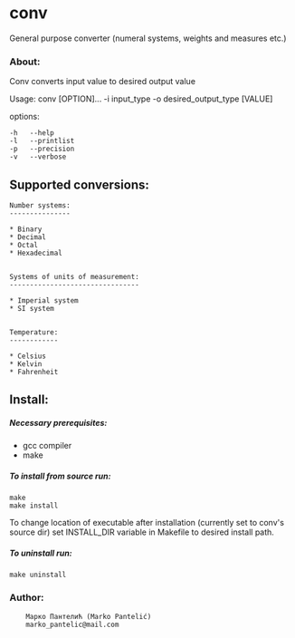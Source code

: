 
# conv 
General purpose converter (numeral systems, weights and measures etc.)



### About:

Conv converts input value to desired output value

Usage: conv [OPTION]... -i input_type -o desired_output_type [VALUE]

options:
```
-h	 --help
-l	 --printlist
-p	 --precision
-v	 --verbose
```



## Supported conversions:


	Number systems:
	---------------

	* Binary
	* Decimal
	* Octal
	* Hexadecimal 


	Systems of units of measurement:
	--------------------------------

	* Imperial system
	* SI system

	
	Temperature:
	------------

	* Celsius
	* Kelvin
	* Fahrenheit
	


## Install:

##### Necessary prerequisites:
* gcc compiler
* make

##### To install from source run:
```
make
make install
```
To change location of executable after installation (currently set to conv's source dir) set INSTALL_DIR variable in Makefile to desired install path.

##### To uninstall run:
```
make uninstall
```
	
	
	
### Author:

        Марко Пантелић (Marko Pantelić)
        marko_pantelic@mail.com

	
